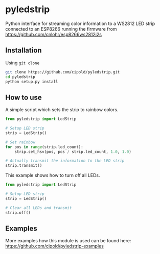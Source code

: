 # pyledstrip
Python interface for streaming color information to a WS2812 LED strip connected to an ESP8266 running the firmware from
https://github.com/cnlohr/esp8266ws2812i2s

## Installation
Using `git clone`
```bash
git clone https://github.com/cipold/pyledstrip.git
cd pyledstrip
python setup.py install
```

## How to use
A simple script which sets the strip to rainbow colors.
```python
from pyledstrip import LedStrip

# Setup LED strip
strip = LedStrip()

# Set rainbow
for pos in range(strip.led_count):
	strip.set_hsv(pos, pos / strip.led_count, 1.0, 1.0)

# Actually transmit the information to the LED strip
strip.transmit()
```

This example shows how to turn off all LEDs.
```python
from pyledstrip import LedStrip

# Setup LED strip
strip = LedStrip()

# Clear all LEDs and transmit
strip.off()
```

## Examples
More examples how this module is used can be found here:
https://github.com/cipold/pyledstrip-examples